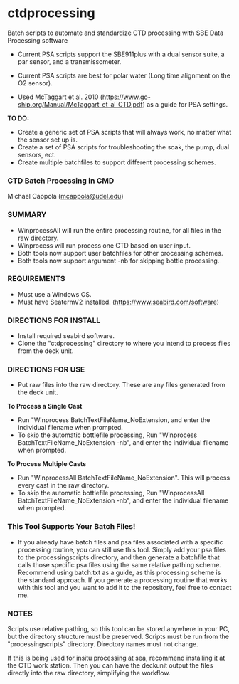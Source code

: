 # ctdprocessing
Batch scripts to automate and standardize CTD processing with SBE Data Processing software

- Current PSA scripts support the SBE911plus with a dual sensor suite, a par sensor, and a transmissometer.
- Current PSA scripts are best for polar water (Long time alignment on the O2 sensor).
  
- Used McTaggart et al. 2010 (https://www.go-ship.org/Manual/McTaggart_et_al_CTD.pdf) as a guide for PSA settings. 

**TO DO:** 
- Create a generic set of PSA scripts that will always work, no matter what the sensor set up is.
- Create a set of PSA scripts for troubleshooting the soak, the pump, dual sensors, ect.
- Create multiple batchfiles to support different processing schemes.

### CTD Batch Processing in CMD
Michael Cappola (mcappola@udel.edu)

### SUMMARY
- WinprocessAll will run the entire processing routine, for all files in the raw directory.
- Winprocess will run process one CTD based on user input.
- Both tools now support user batchfiles for other processing schemes.
- Both tools now support argument -nb for skipping bottle processing.

### REQUIREMENTS
- Must use a Windows OS.
- Must have SeatermV2 installed. (https://www.seabird.com/software)

### DIRECTIONS FOR INSTALL
- Install required seabird software.
- Clone the "ctdprocessing" directory to where you intend to process files from the deck unit.

### DIRECTIONS FOR USE
- Put raw files into the raw directory. These are any files generated from the deck unit.

**To Process a Single Cast**
- Run "Winprocess BatchTextFileName_NoExtension, and enter the individual filename when prompted.
- To skip the automatic bottlefile processing, Run "Winprocess BatchTextFileName_NoExtension -nb", and enter the individual filename when prompted.

**To Process Multiple Casts**
- Run "WinprocessAll BatchTextFileName_NoExtension". This will process every cast in the raw directory.
- To skip the automatic bottlefile processing, Run "WinprocessAll BatchTextFileName_NoExtension -nb", and enter the individual filename when prompted.

### This Tool Supports Your Batch Files!
- If you already have batch files and psa files associated with a specific processing routine, you can still use this tool. Simply add your psa files to the processingscripts directory, and then generate a batchfile that calls those specific psa files using the same relative pathing scheme. Recommend using batch.txt as a guide, as this processing scheme is the standard approach. If you generate a processing routine that works with this tool and you want to add it to the repository, feel free to contact me.

### NOTES
Scripts use relative pathing, so this tool can be stored anywhere in your PC, but the directory structure must be preserved. Scripts must be run from the "processingscripts" directory. Directory names must not change.

If this is being used for insitu processing at sea, recommend installing it at the CTD work station. Then you can have the deckunit output the files directly into the raw directory, simplifying the workflow.

